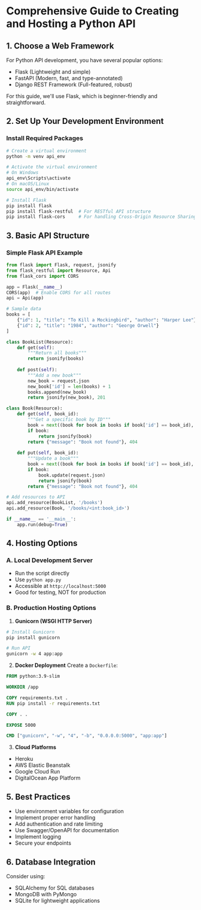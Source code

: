 # Comprehensive Guide to Creating and Hosting a Python API

## 1. Choose a Web Framework
For Python API development, you have several popular options:
- Flask (Lightweight and simple)
- FastAPI (Modern, fast, and type-annotated)
- Django REST Framework (Full-featured, robust)

For this guide, we'll use Flask, which is beginner-friendly and straightforward.

## 2. Set Up Your Development Environment

### Install Required Packages
```bash
# Create a virtual environment
python -m venv api_env

# Activate the virtual environment
# On Windows
api_env\Scripts\activate
# On macOS/Linux
source api_env/bin/activate

# Install Flask
pip install flask
pip install flask-restful  # For RESTful API structure
pip install flask-cors     # For handling Cross-Origin Resource Sharing
```

## 3. Basic API Structure

### Simple Flask API Example
```python
from flask import Flask, request, jsonify
from flask_restful import Resource, Api
from flask_cors import CORS

app = Flask(__name__)
CORS(app)  # Enable CORS for all routes
api = Api(app)

# Sample data
books = [
    {"id": 1, "title": "To Kill a Mockingbird", "author": "Harper Lee"},
    {"id": 2, "title": "1984", "author": "George Orwell"}
]

class BookList(Resource):
    def get(self):
        """Return all books"""
        return jsonify(books)
    
    def post(self):
        """Add a new book"""
        new_book = request.json
        new_book['id'] = len(books) + 1
        books.append(new_book)
        return jsonify(new_book), 201

class Book(Resource):
    def get(self, book_id):
        """Get a specific book by ID"""
        book = next((book for book in books if book['id'] == book_id), None)
        if book:
            return jsonify(book)
        return {"message": "Book not found"}, 404
    
    def put(self, book_id):
        """Update a book"""
        book = next((book for book in books if book['id'] == book_id), None)
        if book:
            book.update(request.json)
            return jsonify(book)
        return {"message": "Book not found"}, 404

# Add resources to API
api.add_resource(BookList, '/books')
api.add_resource(Book, '/books/<int:book_id>')

if __name__ == '__main__':
    app.run(debug=True)
```

## 4. Hosting Options

### A. Local Development Server
- Run the script directly
- Use `python app.py`
- Accessible at `http://localhost:5000`
- Good for testing, NOT for production

### B. Production Hosting Options

1. **Gunicorn (WSGI HTTP Server)**
```bash
# Install Gunicorn
pip install gunicorn

# Run API
gunicorn -w 4 app:app
```

2. **Docker Deployment**
Create a `Dockerfile`:
```dockerfile
FROM python:3.9-slim

WORKDIR /app

COPY requirements.txt .
RUN pip install -r requirements.txt

COPY . .

EXPOSE 5000

CMD ["gunicorn", "-w", "4", "-b", "0.0.0.0:5000", "app:app"]
```

3. **Cloud Platforms**
- Heroku
- AWS Elastic Beanstalk
- Google Cloud Run
- DigitalOcean App Platform

## 5. Best Practices
- Use environment variables for configuration
- Implement proper error handling
- Add authentication and rate limiting
- Use Swagger/OpenAPI for documentation
- Implement logging
- Secure your endpoints

## 6. Database Integration
Consider using:
- SQLAlchemy for SQL databases
- MongoDB with PyMongo
- SQLite for lightweight applications
